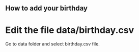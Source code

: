 ## How to add your birthday

# Edit the file data/birthday.csv

Go to data folder and select birthday.csv file.

